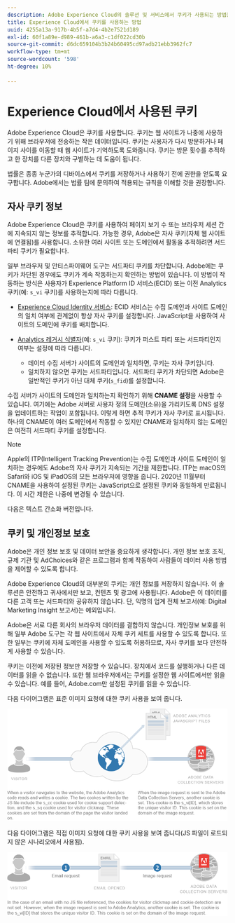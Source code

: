 ```yaml
---
description: Adobe Experience Cloud의 솔루션 및 서비스에서 쿠키가 사용되는 방법을 알아봅니다.
title: Experience Cloud에서 쿠키를 사용하는 방법
uuid: 4255a13a-917b-4b5f-a7d4-4b2e7521d189
exl-id: 60f1a89e-d989-461b-a6a3-c1df022cd30b
source-git-commit: d6dc659104b3b24b60495cd97adb21ebb3962fc7
workflow-type: tm+mt
source-wordcount: '598'
ht-degree: 10%

---
```


# Experience Cloud에서 사용된 쿠키

Adobe Experience Cloud은 쿠키를 사용합니다. 쿠키는 웹 사이트가 나중에 사용하기 위해 브라우저에 전송하는 작은 데이터입니다. 쿠키는 사용자가 다시 방문하거나 페이지 사이를 이동할 때 웹 사이트가 기억하도록 도와줍니다. 쿠키는 방문 횟수를 추적하고 한 장치를 다른 장치와 구별하는 데 도움이 됩니다.

법률은 종종 누군가의 디바이스에서 쿠키를 저장하거나 사용하기 전에 권한을 얻도록 요구합니다. Adobe에서는 법률 팀에 문의하여 적용되는 규칙을 이해할 것을 권장합니다.

## 자사 쿠키 정보

Adobe Experience Cloud은 쿠키를 사용하여 페이지 보기 수 또는 브라우저 세션 간에 지속되지 않는 정보를 추적합니다. 가능한 경우, Adobe은 자사 쿠키(자체 웹 사이트에 연결됨)를 사용합니다. 소유한 여러 사이트 또는 도메인에서 활동을 추적하려면 서드파티 쿠키가 필요합니다.

일부 브라우저 및 안티스파이웨어 도구는 서드파티 쿠키를 차단합니다. Adobe에는 쿠키가 차단된 경우에도 쿠키가 계속 작동하는지 확인하는 방법이 있습니다. 이 방법이 작동하는 방식은 사용자가 Experience Platform ID 서비스(ECID) 또는 이전 Analytics 쿠키(예: `s_vi` 쿠키)를 사용하는지에 따라 다릅니다.

* [Experience Cloud Identity 서비스](https://experienceleague.adobe.com/ko/docs/id-service/using/intro/overview): ECID 서비스는 수집 도메인과 사이트 도메인의 일치 여부에 관계없이 항상 자사 쿠키를 설정합니다. JavaScript을 사용하여 사이트의 도메인에 쿠키를 배치합니다.

* [Analytics 레거시 식별자](analytics.md)(예: `s_vi` 쿠키): 쿠키가 퍼스트 파티 또는 서드파티인지 여부는 설정에 따라 다릅니다.

   * 데이터 수집 서버가 사이트의 도메인과 일치하면, 쿠키는 자사 쿠키입니다.
   * 일치하지 않으면 쿠키는 서드파티입니다. 서드파티 쿠키가 차단되면 Adobe은 일반적인 쿠키가 아닌 대체 쿠키(`s_fid`)를 설정합니다.

수집 서버가 사이트의 도메인과 일치하는지 확인하기 위해 **CNAME 설정**&#x200B;을 사용할 수 있습니다. 여기에는 Adobe 서버로 사용자 정의 도메인(소유)을 가리키도록 DNS 설정을 업데이트하는 작업이 포함됩니다. 이렇게 하면 추적 쿠키가 자사 쿠키로 표시됩니다. 하나의 CNAME이 여러 도메인에서 작동할 수 있지만 CNAME과 일치하지 않는 도메인은 여전히 서드파티 쿠키를 설정합니다.

>[!NOTE]
>
>Apple의 ITP(Intelligent Tracking Prevention)는 수집 도메인과 사이트 도메인이 일치하는 경우에도 Adobe의 자사 쿠키가 지속되는 기간을 제한합니다. ITP는 macOS의 Safari와 iOS 및 iPadOS의 모든 브라우저에 영향을 줍니다. 2020년 11월부터 CNAME을 사용하여 설정된 쿠키는 JavaScript으로 설정된 쿠키와 동일하게 만료됩니다. 이 시간 제한은 나중에 변경될 수 있습니다.

다음은 텍스트 간소화 버전입니다.

## 쿠키 및 개인정보 보호

Adobe은 개인 정보 보호 및 데이터 보안을 중요하게 생각합니다. 개인 정보 보호 조직, 규제 기관 및 AdChoices와 같은 프로그램과 함께 작동하여 사람들이 데이터 사용 방법을 제어할 수 있도록 합니다.

Adobe Experience Cloud의 대부분의 쿠키는 개인 정보를 저장하지 않습니다. 이 솔루션은 안전하고 귀사에서만 보고, 컨텐츠 및 광고에 사용됩니다. Adobe은 이 데이터를 다른 고객 또는 서드파티와 공유하지 않습니다. 단, 익명의 업계 전체 보고서(예: Digital Marketing Insight 보고서)는 예외입니다.

Adobe은 서로 다른 회사의 브라우저 데이터를 결합하지 않습니다. 개인정보 보호를 위해 일부 Adobe 도구는 각 웹 사이트에서 자체 쿠키 세트를 사용할 수 있도록 합니다. 또한 일부는 쿠키에 자체 도메인을 사용할 수 있도록 허용하므로, 자사 쿠키를 보다 안전하게 사용할 수 있습니다.

쿠키는 이전에 저장된 정보만 저장할 수 있습니다. 장치에서 코드를 실행하거나 다른 데이터를 읽을 수 없습니다. 또한 웹 브라우저에서는 쿠키를 설정한 웹 사이트에서만 읽을 수 있습니다. 예를 들어, Adobe.com만 설정된 쿠키를 읽을 수 있습니다.

다음 다이어그램은 표준 이미지 요청에 대한 쿠키 사용을 보여 줍니다.

![표준 이미지 요청에 대한 쿠키 사용](assets/CookiesProcessGraphic-01.png)

다음 다이어그램은 직접 이미지 요청에 대한 쿠키 사용을 보여 줍니다(JS 파일이 로드되지 않은 시나리오에서 사용됨).

![직접 이미지 요청에 대한 쿠키 사용](assets/CookiesProcessGraphic2.png)
